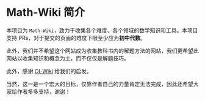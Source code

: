 
# Math-Wiki 简介

本项目为 `Math-Wiki`，致力于收集各个难度、各个领域的数学知识和工具。本项目支持 PRs，对于提交的页面的难度下限至少应为**初中代数**。

此外，我们并不希望这个网站成为收集教科书内的解题方法的网站，我们更希望此网站以收集知识和概念为主，而不仅仅是解题技巧。


此外，感谢 [OI-Wiki](https://oi-wiki.org) 给我们的启发。

当然，这一是一个宏大的目标，仅靠作者自己的力量肯定无法完成，因此还希望大家给作者多多支持，谢谢！
